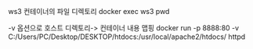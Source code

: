 ws3 컨테이너의 파일 디렉토리 
docker exec ws3 pwd

-v 옵션으로 호스트 디렉토리-> 컨테이너 내용 맵핑
docker run -p 8888:80 -v C:/Users/PC/Desktop/DESKTOP/htdocs:/usr/local/apache2/htdocs/ httpd
